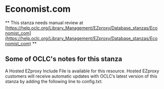 # Economist.com
** This stanza needs manual review at [https://help.oclc.org/Library_Management/EZproxy/Database_stanzas/Economist_com](https://help.oclc.org/Library_Management/EZproxy/Database_stanzas/Economist_com) **

## Some of OCLC's notes for this stanza

A Hosted EZproxy Include File is available for this resource. Hosted EZproxy customers will receive automatic updates with OCLC&rsquo;s latest version of this stanza by adding the following line to config.txt:

&nbsp;
